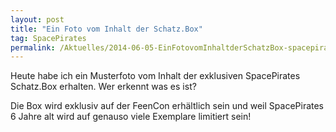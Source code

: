 ```yaml
---
layout: post
title: "Ein Foto vom Inhalt der Schatz.Box"
tag: SpacePirates
permalink: /Aktuelles/2014-06-05-EinFotovomInhaltderSchatzBox-spacepirates
---
```


Heute habe ich ein Musterfoto vom Inhalt der exklusiven SpacePirates Schatz.Box erhalten. Wer erkennt was es ist?

Die Box wird exklusiv auf der FeenCon erhältlich sein und weil SpacePirates 6 Jahre alt wird auf genauso viele Exemplare limitiert sein!

